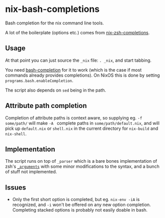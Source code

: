 # nix-bash-completions
Bash completion for the nix command line tools.

A lot of the boilerplate (options etc.) comes from [nix-zsh-completions](https://github.com/spwhitt/nix-zsh-completions).

## Usage

At that point you can just source the `_nix` file: `. _nix`, and start tabbing.

You need [bash-completion](https://github.com/scop/bash-completion) for it to work (which is the case if most commands already provides completions). On NixOS this is done by setting `programs.bash.enableCompletion`.

The script also depends on `sed` being in the path.

## Attribute path completion

Completion of attribute paths is context aware, so supplying eg. `-f some/path/` will make `-A ` complete paths in `some/path/default.nix`, and will pick up `default.nix` or `shell.nix` in the current directory for `nix-build` and `nix-shell`.

## Implementation

The script runs on top of `_parser` which is a bare bones implementation of zsh's [`_arguments`](http://zsh.sourceforge.net/Doc/Release/Completion-System.html#Completion-Functions) with some minor modifications to the syntax, and a bunch of stuff not implemented.

## Issues

- Only the first short option is completed, but eg. `nix-env -iA` is recognized, and `-i` won't be offered on any new option completion. Completing stacked options is probably not easily doable in bash.
